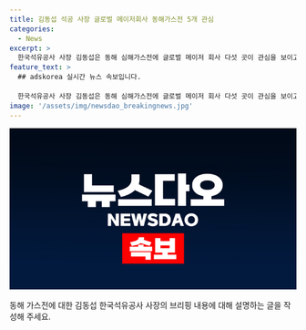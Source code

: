 ```yaml
---
title: 김동섭 석공 사장 글로벌 메이저회사 동해가스전 5개 관심
categories:
  - News
excerpt: >
  한국석유공사 사장 김동섭은 동해 심해가스전에 글로벌 메이저 회사 다섯 곳이 관심을 보이고 있으며, 그 중 한 곳은 데이터 일부를 열람했다고 밝혔다. 이에 대한 관심과 참여 의사를 혼동하여 표현한 사실을 알리며, 투자유치 절차와 심해지역 1차 탐사 시추 등의 계획도 소개했다. 석유공사의 언론 브리핑 배포자료에는 해외 메이저 석유회사들의 '관심 표명'이 '참여 의사'로 표기돼 혼선을 빚었지만, 공식 수정됐다.
feature_text: >
  ## adskorea 실시간 뉴스 속보입니다.

  한국석유공사 사장 김동섭은 동해 심해가스전에 글로벌 메이저 회사 다섯 곳이 관심을 보이고 있으며, 그 중 한 곳은 데이터 일부를 열람했다고 밝혔다. 이에 대한 관심과 참여 의사를 혼동하여 표현한 사실을 알리며, 투자유치 절차와 심해지역 1차 탐사 시추 등의 계획도 소개했다. 석유공사의 언론 브리핑 배포자료에는 해외 메이저 석유회사들의 '관심 표명'이 '참여 의사'로 표기돼 혼선을 빚었지만, 공식 수정됐다.
image: '/assets/img/newsdao_breakingnews.jpg'
---
```


<p><img src="/assets/img/newsdao_breakingnews.jpg" alt="adskorea 속보" /></p>

<p>동해 가스전에 대한 김동섭 한국석유공사 사장의 브리핑 내용에 대해 설명하는 글을 작성해 주세요.</p>


